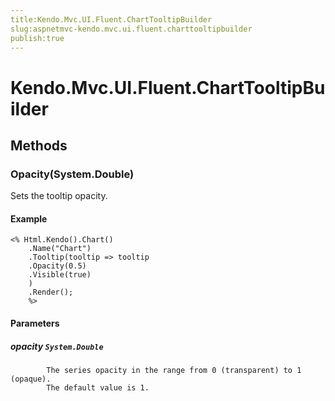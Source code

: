 ```yaml
---
title:Kendo.Mvc.UI.Fluent.ChartTooltipBuilder
slug:aspnetmvc-kendo.mvc.ui.fluent.charttooltipbuilder
publish:true
---
```


# Kendo.Mvc.UI.Fluent.ChartTooltipBuilder

## Methods

### Opacity(System.Double)
Sets the tooltip opacity.

#### Example
    <% Html.Kendo().Chart()
        .Name("Chart")
        .Tooltip(tooltip => tooltip
        .Opacity(0.5)
        .Visible(true)
        )
        .Render();
        %>

#### Parameters

##### opacity `System.Double`

            The series opacity in the range from 0 (transparent) to 1 (opaque).
            The default value is 1.
            